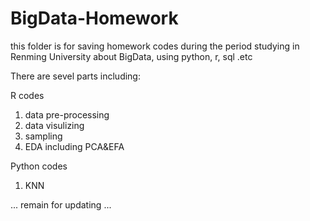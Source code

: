 # BigData-Homework

this folder is for saving homework codes during the period studying  in Renming University about BigData, using python, r, sql .etc

There are sevel parts including:

R codes

1. data pre-processing
2. data visulizing
3. sampling
4. EDA including PCA&EFA

Python codes

1. KNN

... remain for updating ...
